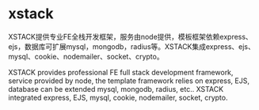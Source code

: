 # xstack

XSTACK提供专业FE全栈开发框架，服务由node提供，模板框架依赖express、ejs，数据库可扩展mysql，mongodb，radius等。XSTACK集成express、ejs、mysql、cookie、nodemailer、socket、crypto。


XSTACK provides professional FE full stack development framework, service provided by node, the template framework relies on express, EJS, database can be extended mysql, mongodb, radius, etc.. XSTACK integrated express, EJS, mysql, cookie, nodemailer, socket, crypto.
